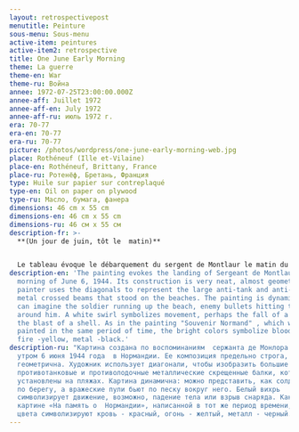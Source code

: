 ```yaml
---
layout: retrospectivepost
menutitle: Peinture
sous-menu: Sous-menu
active-item: peintures
active-item2: retrospective
title: One June Early Morning
theme: La guerre
theme-en: War
theme-ru: Война
annee: 1972-07-25T23:00:00.000Z
annee-aff: Juillet 1972
annee-aff-en: July 1972
annee-aff-ru: июль 1972 г.
era: 70-77
era-en: 70-77
era-ru: 70-77
picture: /photos/wordpress/one-june-early-morning-web.jpg
place: Rothéneuf (Ille et-Vilaine)
place-en: Rothéneuf, Brittany, France
place-ru: Ротенёф, Бретань, Франция
type: Huile sur papier sur contreplaqué
type-en: Oil on paper on plywood
type-ru: Масло, бумага, фанера
dimensions: 46 cm x 55 cm
dimensions-en: 46 cm x 55 cm
dimensions-ru: 46 см x 55 см
description-fr: >-
  **(Un jour de juin, tôt le  matin)**


  L﻿e tableau évoque le débarquement du sergent de Montlaur le matin du 6 juin 1944. Sa construction est très soignée, quasi géométrique . Le peintre utilise les diagonales pour figurer les chevaux de frises métalliques qui défendaient la plage. La peinture est dynamique : on imagine le soldat remontant la plage en courant, les balles ennemies frappant le sable autour de lui. On voit un tourbillon blanc symbolisant le mouvement, peut-être la chute d'un corps  ou le souffle d'une explosion. Comme dans le tableau "Souvenir normand", peint à quelques jours d'intervalles, les couleurs, vives, symbolisent le sang -rouge, le feu -jaune, le métal -noir.
description-en: 'The painting evokes the landing of Sergeant de Montlaur on the
  morning of June 6, 1944. Its construction is very neat, almost geometric. The
  painter uses the diagonals to represent the large anti-tank and anti-barge
  metal crossed beams that stood on the beaches. The painting is dynamic: one
  can imagine the soldier running up the beach, enemy bullets hitting the sand
  around him. A white swirl symbolizes movement, perhaps the fall of a body or
  the blast of a shell. As in the painting "Souvenir Normand" , which was
  painted in the same period of time, the bright colors symbolize blood -red,
  fire -yellow, metal -black.'
description-ru: "Картина создана по воспоминаниям  сержанта де Монлора о высадке
  утром 6 июня 1944 года  в Нормандии. Ее композиция предельно строга, почти
  геометрична. Художник использует диагонали, чтобы изобразить большие
  противотанковые и противолодочные металлические скрещенные балки, которые были
  установлены на пляжах. Картина динамична: можно представить, как солдат бежит
  по берегу, а вражеские пули бьют по песку вокруг него. Белый вихрь
  символизирует движение, возможно, падение тела или взрыв снаряда. Как и в
  картине «На память о  Нормандии», написанной в тот же период времени, яркие
  цвета символизируют кровь - красный, огонь - желтый, металл - черный."
---
```

